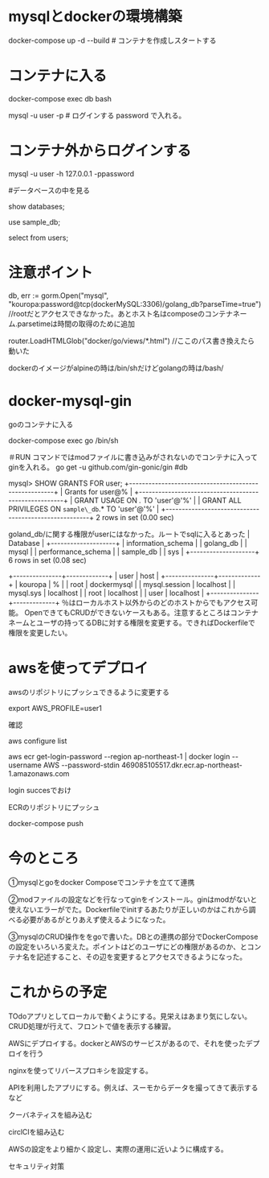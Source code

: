 # mysqlとdockerの環境構築

docker-compose up -d --build # コンテナを作成しスタートする

# コンテナに入る

docker-compose  exec  db  bash


mysql -u user -p # ログインする password で入れる。


# コンテナ外からログインする
mysql -u user -h  127.0.0.1 -ppassword

#データベースの中を見る

show databases;

use sample_db;

select from users;

# 注意ポイント
db, err := gorm.Open("mysql", "kouropa:password@tcp(dockerMySQL:3306)/golang_db?parseTime=true") 
//rootだとアクセスできなかった。あとホスト名はcomposeのコンテナネーム.parsetimeは時間の取得のために追加

router.LoadHTMLGlob("docker/go/views/*.html") //ここのパス書き換えたら動いた

dockerのイメージがalpineの時は/bin/shだけどgolangの時は/bash/ 



# docker-mysql-gin

goのコンテナに入る

docker-compose exec go /bin/sh

＃RUN コマンドではmodファイルに書き込みがされないのでコンテナに入ってginを入れる。
go get -u github.com/gin-gonic/gin 
#db

mysql> SHOW GRANTS FOR user;
+------------------------------------------------------+
| Grants for user@%                                    |
+------------------------------------------------------+
| GRANT USAGE ON *.* TO 'user'@'%'                     |
| GRANT ALL PRIVILEGES ON `sample\_db`.* TO 'user'@'%' |
+------------------------------------------------------+
2 rows in set (0.00 sec)

goland_db/に関する権限がuserにはなかった。ルートでsqlに入るとあった
| Database           |
+--------------------+
| information_schema |
| golang_db          |
| mysql              |
| performance_schema |
| sample_db          |
| sys                |
+--------------------+
6 rows in set (0.08 sec)

+---------------+-------------+
| user          | host        |
+---------------+-------------+
| kouropa       | %           |
| root          | dockermysql |
| mysql.session | localhost   |
| mysql.sys     | localhost   |
| root          | localhost   |
| user          | localhost   |
+---------------+-------------+
％はローカルホスト以外からのどのホストからでもアクセス可能。
OpenできてもCRUDができないケースもある。注意するところはコンテナネームとユーザの持ってるDBに対する権限を変更する。できればDockerfileで権限を変更したい。

# awsを使ってデプロイ　
awsのリポジトリにプッシュできるように変更する

export AWS_PROFILE=user1

確認

aws configure list

aws ecr get-login-password --region ap-northeast-1 | docker login --username AWS --password-stdin 469085105517.dkr.ecr.ap-northeast-1.amazonaws.com

login succesでおけ

ECRのリポジトリにプッシュ

docker-compose push 

# 今のところ
①mysqlとgoをdocker Composeでコンテナを立てて連携

②modファイルの設定などを行なってginをインストール。ginはmodがないと使えないエラーがでた。Dockerfileでinitするあたりが正しいのかはこれから調べる必要があるがとりあえず使えるようになった。

③mysqlのCRUD操作ををgoで書いた。DBとの連携の部分でDockerComposeの設定をいろいろ変えた。ポイントはどのユーザにどの権限があるのか、とコンテナ名を記述すること、その辺を変更するとアクセスできるようになった。


# これからの予定

TOdoアプリとしてローカルで動くようにする。見栄えはあまり気にしない。CRUD処理が行えて、フロントで値を表示する練習。

AWSにデプロイする。dockerとAWSのサービスがあるので、それを使ったデプロイを行う

nginxを使ってリバースプロキシを設定する。

APIを利用したアプリにする。例えば、スーモからデータを撮ってきて表示するなど

クーバネティスを組み込む

circlCIを組み込む

AWSの設定をより細かく設定し、実際の運用に近いように構成する。

セキュリティ対策




